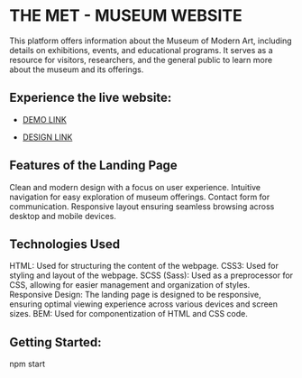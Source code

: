 

# **THE MET - MUSEUM WEBSITE**

This platform offers information about the Museum of Modern Art, including details on exhibitions, events, and educational programs. It serves as a resource for visitors, researchers, and the general public to learn more about the museum and its offerings.

## **Experience the live website:**

- [DEMO LINK](https://VikaChereushenko.github.io/The-MET-landing-page/)

- [DESIGN LINK](https://www.figma.com/design/lSR1m42L9YwzQwzzxKwHpw/THE-MET?node-id=8590-29&p=f&t=JhpgGTdmjGdl4hN4-0)

## **Features of the Landing Page**

Clean and modern design with a focus on user experience.
Intuitive navigation for easy exploration of museum offerings.
Contact form for communication.
Responsive layout ensuring seamless browsing across desktop and mobile devices.

## **Technologies Used**

HTML: Used for structuring the content of the webpage.
CSS3: Used for styling and layout of the webpage.
SCSS (Sass): Used as a preprocessor for CSS, allowing for easier management and organization of styles.
Responsive Design: The landing page is designed to be responsive, ensuring optimal viewing experience across various devices and screen sizes.
BEM: Used for componentization of HTML and CSS code.

## **Getting Started:**
npm start
